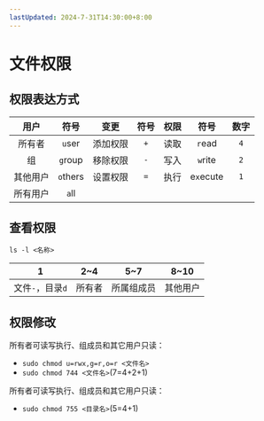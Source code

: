 ```yaml
---
lastUpdated: 2024-7-31T14:30:00+8:00
---
```


# 文件权限

## 权限表达方式

|   用户   |     符号     |   变更   |  符号   | 权限  |     符号      |  数字   |
| :------: | :----------: | :------: | :-----: | :---: | :-----------: | :-----: |
|  所有者  |  ```u```ser  | 添加权限 | ```+``` | 读取  |  ```r```ead   | ```4``` |
|    组    | ```g```roup  | 移除权限 | ```-``` | 写入  |  ```w```rite  | ```2``` |
| 其他用户 | ```o```thers | 设置权限 | ```=``` | 执行  | e```x```ecute | ```1``` |
| 所有用户 |  ```a```ll   |          |         |       |               |         |

## 查看权限

```ls -l <名称>```

|            1             |  2~4   |    5~7     |   8~10   |
| :----------------------: | :----: | :--------: | :------: |
| 文件```-```，目录```d``` | 所有者 | 所属组成员 | 其他用户 |

## 权限修改

所有者可读写执行、组成员和其它用户只读：
- ```sudo chmod u=rwx,g=r,o=r <文件名>```
- ```sudo chmod 744 <文件名>```(7=4+2+1)

所有者可读写执行、组成员和其它用户只读：
- ```sudo chmod 755 <目录名>```(5=4+1)